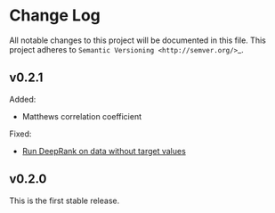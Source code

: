# Change Log

All notable changes to this project will be documented in this file.
This project adheres to `Semantic Versioning <http://semver.org/>`\_.

## v0.2.1

Added:
- Matthews correlation coefficient

Fixed:
- [Run DeepRank on data without target values](https://github.com/DeepRank/deeprank/issues/123)

## v0.2.0

This is the first stable release.
